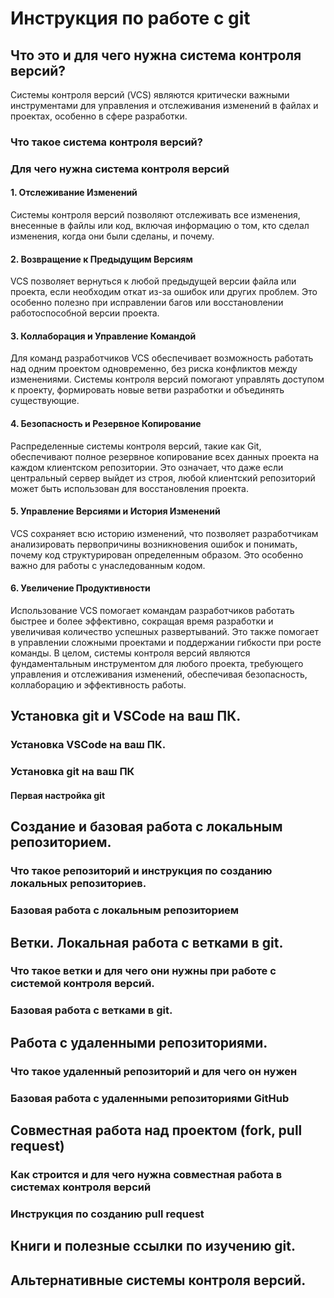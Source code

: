# Инструкция по работе с git

## Что это и для чего нужна система контроля версий?
Системы контроля версий (VCS) являются критически важными инструментами для управления и отслеживания изменений в файлах и проектах, особенно в сфере разработки.

### Что такое система контроля версий?


### Для чего нужна система контроля версий
#### 1. Отслеживание Изменений
Системы контроля версий позволяют отслеживать все изменения, внесенные в файлы или код, включая информацию о том, кто сделал изменения, когда они были сделаны, и почему.

#### 2. Возвращение к Предыдущим Версиям
VCS позволяет вернуться к любой предыдущей версии файла или проекта, если необходим откат из-за ошибок или других проблем. Это особенно полезно при исправлении багов или восстановлении работоспособной версии проекта.

#### 3. Коллаборация и Управление Командой
Для команд разработчиков VCS обеспечивает возможность работать над одним проектом одновременно, без риска конфликтов между изменениями. Системы контроля версий помогают управлять доступом к проекту, формировать новые ветви разработки и объединять существующие.

#### 4. Безопасность и Резервное Копирование
Распределенные системы контроля версий, такие как Git, обеспечивают полное резервное копирование всех данных проекта на каждом клиентском репозитории. Это означает, что даже если центральный сервер выйдет из строя, любой клиентский репозиторий может быть использован для восстановления проекта.

#### 5. Управление Версиями и История Изменений
VCS сохраняет всю историю изменений, что позволяет разработчикам анализировать первопричины возникновения ошибок и понимать, почему код структурирован определенным образом. Это особенно важно для работы с унаследованным кодом.

#### 6. Увеличение Продуктивности
Использование VCS помогает командам разработчиков работать быстрее и более эффективно, сокращая время разработки и увеличивая количество успешных развертываний. Это также помогает в управлении сложными проектами и поддержании гибкости при росте команды.
В целом, системы контроля версий являются фундаментальным инструментом для любого проекта, требующего управления и отслеживания изменений, обеспечивая безопасность, коллаборацию и эффективность работы.
## Установка git и VSCode на ваш ПК.

### Установка VSCode на ваш ПК.

### Установка git на ваш ПК

#### Первая настройка git

## Создание и базовая работа с локальным репозиторием.

### Что такое репозиторий и инструкция по созданию локальных репозиториев.

### Базовая работа с локальным репозиторием

## Ветки. Локальная работа с ветками в git.

### Что такое ветки и для чего они нужны при работе с системой контроля версий.

### Базовая работа с ветками в git.

## Работа с удаленными репозиториями.

### Что такое удаленный репозиторий и для чего он нужен

### Базовая работа с удаленными репозиториями GitHub

## Совместная работа над проектом (fork, pull request)

### Как строится и для чего нужна совместная работа в системах контроля версий

### Инструкция по созданию pull request

## Книги и полезные ссылки по изучению git.

## Альтернативные системы контроля версий.
